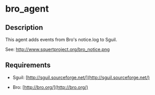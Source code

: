 # bro_agent


## Description

This agent adds events from Bro's notice.log to Sguil.

See: http://www.squertproject.org/bro_notice.png

## Requirements

* Sguil: [http://sguil.sourceforge.net/](http://sguil.sourceforge.net/)

* Bro: [http://bro.org/](http://bro.org/)
